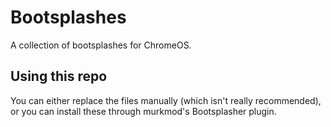 # Bootsplashes

A collection of bootsplashes for ChromeOS.

## Using this repo

You can either replace the files manually (which isn't really recommended), or you can install these through murkmod's Bootsplasher plugin.
